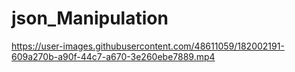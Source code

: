 # json_Manipulation

https://user-images.githubusercontent.com/48611059/182002191-609a270b-a90f-44c7-a670-3e260ebe7889.mp4

